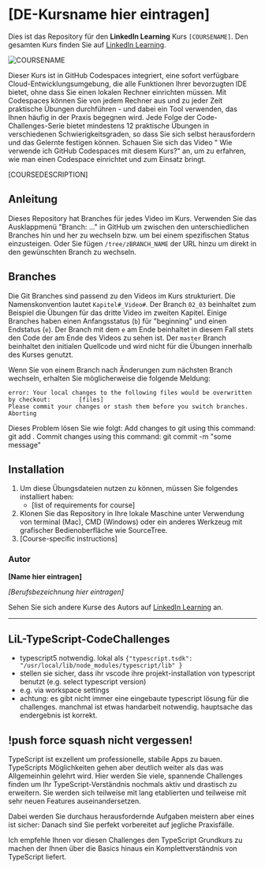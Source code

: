 # [DE-Kursname hier eintragen]

Dies ist das Repository für den **LinkedIn Learning** Kurs `[COURSENAME]`. Den gesamten Kurs finden Sie auf [LinkedIn Learning][lil-course-url].

![COURSENAME][lil-thumbnail-url]

Dieser Kurs ist in GitHub Codespaces integriert, eine sofort verfügbare Cloud-Entwicklungsumgebung, die alle Funktionen Ihrer bevorzugten IDE bietet, ohne dass Sie einen lokalen Rechner einrichten müssen. Mit Codespaces können Sie von jedem Rechner aus und zu jeder Zeit praktische Übungen durchführen - und dabei ein Tool verwenden, das Ihnen häufig in der Praxis begegnen wird.
Jede Folge der Code-Challenges-Serie bietet mindestens 12 praktische Übungen in verschiedenen Schwierigkeitsgraden, so dass Sie sich selbst herausfordern und das Gelernte festigen können. Schauen Sie sich das Video " Wie verwende ich GitHub Codespaces mit diesem Kurs?" an, um zu erfahren, wie man einen Codespace einrichtet und zum Einsatz bringt.

[COURSEDESCRIPTION]

## Anleitung

Dieses Repository hat Branches für jedes Video im Kurs. Verwenden Sie das Ausklappmenü "Branch: ..." in GitHub um zwischen den unterschiedlichen Branches hin und her zu wechseln bzw. um bei einem spezifischen Status einzusteigen. Oder Sie fügen `/tree/zBRANCH_NAME` der URL hinzu um direkt in den gewünschten Branch zu wechseln.

## Branches

Die Git Branches sind passend zu den Videos im Kurs strukturiert. Die Namenskonvention lautet `Kapitel#_Video#`. Der Branch `02_03` beinhaltet zum Beispiel die Übungen für das dritte Video im zweiten Kapitel.
Einige Branches haben einen Anfangsstatus (`b`) für "beginning" und einen Endstatus (`e`). Der Branch mit dem `e` am Ende beinhaltet in diesem Fall stets den Code der am Ende des Videos zu sehen ist. Der `master` Branch beinhaltet den initialen Quellcode und wird nicht für die Übungen innerhalb des Kurses genutzt.

Wenn Sie von einem Branch nach Änderungen zum nächsten Branch wechseln, erhalten Sie möglicherweise die folgende Meldung:

```
error: Your local changes to the following files would be overwritten by checkout:        [files]
Please commit your changes or stash them before you switch branches.
Aborting
```

Dieses Problem lösen Sie wie folgt:
Add changes to git using this command: git add .
Commit changes using this command: git commit -m "some message"

## Installation

1. Um diese Übungsdateien nutzen zu können, müssen Sie folgendes installiert haben:
   - [list of requirements for course]
2. Klonen Sie das Repository in Ihre lokale Maschine unter Verwendung von terminal (Mac), CMD (Windows) oder ein anderes Werkzeug mit grafischer Bedienoberfläche wie SourceTree.
3. [Course-specific instructions]

### Autor

**[Name hier eintragen]**

_[Berufsbezeichnung hier eintragen]_

Sehen Sie sich andere Kurse des Autors auf [LinkedIn Learning](https://www.linkedin.com/learning/instructors/name_des_autors) an.

[0]: # "Replace these placeholder URLs with actual course URLs"
[lil-course-url]: https://www.linkedin.com
[lil-thumbnail-url]: https:
[1]: # "End of DE-Instruction ###############################################################################################"

---

## LiL-TypeScript-CodeChallenges

- typescript5 notwendig. lokal als `{"typescript.tsdk": "/usr/local/lib/node_modules/typescript/lib" }`
- stellen sie sicher, dass ihr vscode ihre projekt-installation von typescript benutzt (e.g. select typescript version)
- e.g. via workspace settings
- achtung: es gibt nicht immer eine eingebaute typescript lösung für die challenges. manchmal ist etwas handarbeit notwendig. hauptsache das endergebnis ist korrekt.

## !push force squash nicht vergessen!

TypeScript ist exzellent um professionelle, stabile Apps zu bauen.
TypeScripts Möglichkeiten gehen aber deutlich weiter als das was Allgemeinhin gelehrt wird.
Hier werden Sie viele, spannende Challenges finden um Ihr TypeScript-Verständnis nochmals aktiv und drastisch zu erweitern. Sie werden sich teilweise mit lang etablierten und teilweise mit sehr neuen Features auseinandersetzen.

Dabei werden Sie durchaus herausfordernde Aufgaben meistern aber eines ist sicher: Danach sind Sie perfekt vorbereitet auf jegliche Praxisfälle.

Ich empfehle Ihnen vor diesen Challenges den TypeScript Grundkurs zu machen der Ihnen über die Basics hinaus ein Komplettverständnis von TypeScript liefert.
